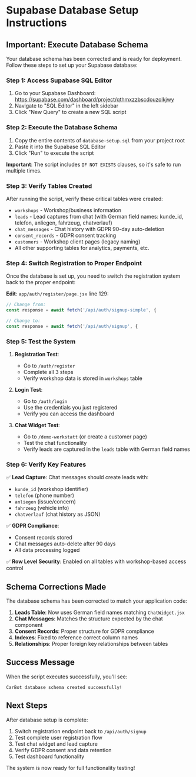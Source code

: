 # Supabase Database Setup Instructions

## Important: Execute Database Schema

Your database schema has been corrected and is ready for deployment. Follow these steps to set up your Supabase database:

### Step 1: Access Supabase SQL Editor

1. Go to your Supabase Dashboard: https://supabase.com/dashboard/project/qthmxzzbscdouzolkjwy
2. Navigate to "SQL Editor" in the left sidebar
3. Click "New Query" to create a new SQL script

### Step 2: Execute the Database Schema

1. Copy the entire contents of `database-setup.sql` from your project root
2. Paste it into the Supabase SQL Editor
3. Click "Run" to execute the script

**Important**: The script includes `IF NOT EXISTS` clauses, so it's safe to run multiple times.

### Step 3: Verify Tables Created

After running the script, verify these critical tables were created:

- `workshops` - Workshop/business information
- `leads` - Lead captures from chat (with German field names: kunde_id, telefon, anliegen, fahrzeug, chatverlauf)
- `chat_messages` - Chat history with GDPR 90-day auto-deletion
- `consent_records` - GDPR consent tracking
- `customers` - Workshop client pages (legacy naming)
- All other supporting tables for analytics, payments, etc.

### Step 4: Switch Registration to Proper Endpoint

Once the database is set up, you need to switch the registration system back to the proper endpoint:

**Edit**: `app/auth/register/page.jsx` line 129:
```javascript
// Change from:
const response = await fetch('/api/auth/signup-simple', {

// Change to:
const response = await fetch('/api/auth/signup', {
```

### Step 5: Test the System

1. **Registration Test**:
   - Go to `/auth/register`
   - Complete all 3 steps
   - Verify workshop data is stored in `workshops` table

2. **Login Test**:
   - Go to `/auth/login`
   - Use the credentials you just registered
   - Verify you can access the dashboard

3. **Chat Widget Test**:
   - Go to `/demo-werkstatt` (or create a customer page)
   - Test the chat functionality
   - Verify leads are captured in the `leads` table with German field names

### Step 6: Verify Key Features

✅ **Lead Capture**: Chat messages should create leads with:
- `kunde_id` (workshop identifier)
- `telefon` (phone number)
- `anliegen` (issue/concern)
- `fahrzeug` (vehicle info)
- `chatverlauf` (chat history as JSON)

✅ **GDPR Compliance**: 
- Consent records stored
- Chat messages auto-delete after 90 days
- All data processing logged

✅ **Row Level Security**: Enabled on all tables with workshop-based access control

## Schema Corrections Made

The database schema has been corrected to match your application code:

1. **Leads Table**: Now uses German field names matching `ChatWidget.jsx`
2. **Chat Messages**: Matches the structure expected by the chat component
3. **Consent Records**: Proper structure for GDPR compliance
4. **Indexes**: Fixed to reference correct column names
5. **Relationships**: Proper foreign key relationships between tables

## Success Message

When the script executes successfully, you'll see:
```
CarBot database schema created successfully!
```

## Next Steps

After database setup is complete:

1. Switch registration endpoint back to `/api/auth/signup`
2. Test complete user registration flow
3. Test chat widget and lead capture
4. Verify GDPR consent and data retention
5. Test dashboard functionality

The system is now ready for full functionality testing!
